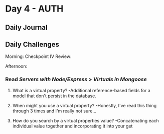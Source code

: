 # Day 4 - AUTH

## Daily Journal


## Daily Challenges

Morning: Checkpoint IV Review: 

Afternoon: 

### Read *Servers with Node/Express > Virtuals in Mongoose*

1. What is a virtual property?
    -Additional reference-based fields for a model that don't persist in the database.

2. When might you use a virtual property?
    -Honestly, I've read this thing through 3 times and I'm really not sure...

3. How do you search by a virtual properties value?
    -Concatenating each individual value together and incorporating it into your get